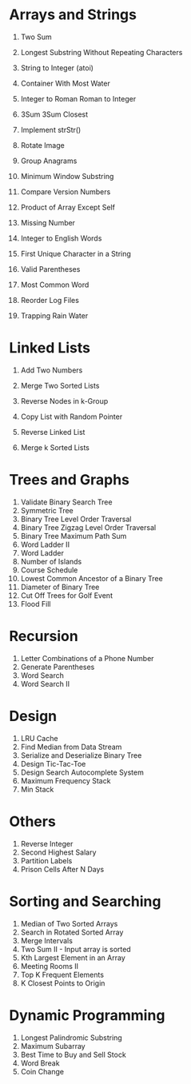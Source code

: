 # Arrays and Strings
1. Two Sum  
2. Longest Substring Without Repeating Characters




3. String to Integer (atoi)
4. Container With Most Water
5. Integer to Roman  Roman to Integer  
6. 3Sum  3Sum Closest  
7. Implement strStr()
8. Rotate Image  
9.  Group Anagrams  
10. Minimum Window Substring  
11. Compare Version Numbers  
12. Product of Array Except Self  
13. Missing Number  
14. Integer to English Words  
15. First Unique Character in a String  
16. Valid Parentheses  
17. Most Common Word  
18. Reorder Log Files  
19. Trapping Rain Water

# Linked Lists
1. Add Two Numbers 
2. Merge Two Sorted Lists
3. Reverse Nodes in k-Group  
4. Copy List with Random Pointer  
5. Reverse Linked List 
    
6. Merge k Sorted Lists

# Trees and Graphs
1. Validate Binary Search Tree 
2. Symmetric Tree
3. Binary Tree Level Order Traversal
4. Binary Tree Zigzag Level Order Traversal
5. Binary Tree Maximum Path Sum
6. Word Ladder II
7. Word Ladder
8. Number of Islands
9. Course Schedule
10. Lowest Common Ancestor of a Binary Tree  
11. Diameter of Binary Tree  
12. Cut Off Trees for Golf Event 
13. Flood Fill

# Recursion
1. Letter Combinations of a Phone Number  
2. Generate Parentheses  
3. Word Search  
4. Word Search II

# Design
1. LRU Cache
2. Find Median from Data Stream
3. Serialize and Deserialize Binary Tree
4. Design Tic-Tac-Toe
5. Design Search Autocomplete System
6. Maximum Frequency Stack
7. Min Stack

# Others
1. Reverse Integer
2. Second Highest Salary
3. Partition Labels
4. Prison Cells After N Days

# Sorting and Searching
1. Median of Two Sorted Arrays
2. Search in Rotated Sorted Array
3. Merge Intervals
4. Two Sum II - Input array is sorted  
5. Kth Largest Element in an Array 
6. Meeting Rooms II 
7. Top K Frequent Elements  
8. K Closest Points to Origin

# Dynamic Programming
1. Longest Palindromic Substring
2. Maximum Subarray
3. Best Time to Buy and Sell Stock
4. Word Break
5. Coin Change